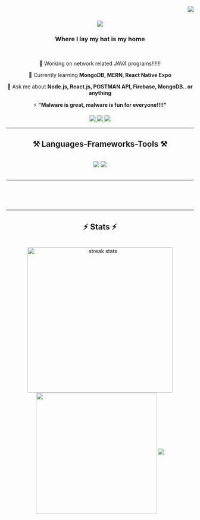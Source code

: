 <img align="right" src="https://visitor-badge.laobi.icu/badge?page_id=." />

<h1 align="center">
    <img src="https://readme-typing-svg.herokuapp.com/?font=Righteous&size=35&center=true&vCenter=true&width=500&height=70&duration=4000&lines=Hi+There!+👋;+I'm+Xnrrrrrr+!;" />
</h1>

<h3 align="center"> Where I lay my hat is my home </h3>

<br/>

<div align="center">
 
 🔭 Working on network related *JAVA* programs!!!!!!
 
 🌱 Currently learning **MongoDB, MERN, React Native Expo**

 💬 Ask me about **Node.js, React.js, POSTMAN API, Firebase, MongoDB.. or anything**

 ⚡ **"Malware is great, malware is fun for everyone!!!!"**
 
 </div>
 
<div align="center"> 
  <a href="mailto:Xnrrrrrr@gmail.com">
    <img src="https://img.shields.io/badge/Gmail-333333?style=for-the-badge&logo=gmail&logoColor=red" />
  </a>
  <a href="" target="_blank">
    <img src="https://img.shields.io/badge/LinkedIn-0077B5?style=for-the-badge&logo=linkedin&logoColor=white" target="_blank" />
  </a>
  <a href="" target="_blank">
     <img src="https://img.shields.io/badge/Portfolio-FF5722?style=for-the-badge&logo=todoist&logoColor=white" target="_blank" /> <!-- sqlite, safari, google-chrome are other good icon options -->
  </a>
</div>

 <hr/>
 
<h2 align="center">⚒️ Languages-Frameworks-Tools ⚒️</h2>
<br/>
<div align="center">
    <img src="https://skillicons.dev/icons?i=html,vscode,github,git,blender,discord,idea,linux,powershell" />
    <img src="https://skillicons.dev/icons?i=nodejs,python,lua,mongodb,java,mysql,flask" /><br>
</div>

<br/>
<hr/>

  
  <br/><br/><br/>
</div>

<hr/>

<h2 align="center">⚡ Stats ⚡</h2>
<br>
<div align=center>
  <img width=390 src="https://streak-stats.demolab.com/?user=xnrrrrrr&count_private=true&theme=react&border_radius=10" alt="streak stats"/>
  <br/>
  <img width=325 align="center" src="https://github-readme-stats.vercel.app/api/top-langs/?username=Xnrrrrrr&hide=HTML&langs_count=8&layout=compact&theme=react&border_radius=10
</div>
      

<br/><br/>
<hr/>

<h3 align="center">
    <img src="https://readme-typing-svg.herokuapp.com/?font=Righteous&size=25&center=true&vCenter=true&width=500&height=70&duration=4000&lines=Feels+so+right+to+do+wrong+:);Feels+so+right+to+do+wrong+:)">
</h3>

<br/>
